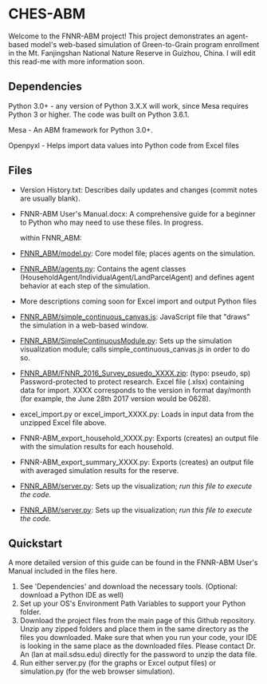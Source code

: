 # CHES-ABM

Welcome to the FNNR-ABM project! This project demonstrates an agent-based model's web-based simulation of Green-to-Grain program enrollment in the Mt. Fanjingshan National Nature Reserve in Guizhou, China. I will edit this read-me with more information soon.

## Dependencies

Python 3.0+ - any version of Python 3.X.X will work, since Mesa requires Python 3 or higher. The code was built on Python 3.6.1.

Mesa - An ABM framework for Python 3.0+.

Openpyxl - Helps import data values into Python code from Excel files

## Files

* Version History.txt: Describes daily updates and changes (commit notes are usually blank).
* FNNR-ABM User's Manual.docx: A comprehensive guide for a beginner to Python who may need to use these files. In progress.

  within FNNR_ABM:

* [FNNR_ABM/model.py](FNNR_ABM/model.py): Core model file; places agents on the simulation.
* [FNNR_ABM/agents.py](FNNR_ABM/agents.py): Contains the agent classes (HouseholdAgent/IndividualAgent/LandParcelAgent) and defines agent behavior at each step of the simulation. 
* More descriptions coming soon for Excel import and output Python files
* [FNNR_ABM/simple_continuous_canvas.js](FNNR_ABM/simple_continuous_canvas.js): JavaScript file that "draws" the simulation in a web-based window.
* [FNNR_ABM/SimpleContinuousModule.py](FNNR_ABM/SimpleContinuousModule.py): Sets up the simulation visualization module; calls simple_continuous_canvas.js in order to do so.
* [FNNR_ABM/FNNR_2016_Survey_psuedo_XXXX.zip](FNNR_2016_Survey_psuedo_0706.zip): (typo: pseudo, sp) Password-protected to protect research. Excel file (.xlsx) containing data for import. XXXX corresponds to the version in format day/month (for example, the June 28th 2017 version would be 0628).
* excel_import.py or excel_import_XXXX.py: Loads in input data from the unzipped Excel file above.
* FNNR-ABM_export_household_XXXX.py: Exports (creates) an output file with the simulation results for each household.
* FNNR-ABM_export_summary_XXXX.py: Exports (creates) an output file with averaged simulation results for the reserve.
* [FNNR_ABM/server.py](FNNR_ABM/server.py): Sets up the visualization; *run this file to execute the code.*
* [FNNR_ABM/server.py](FNNR_ABM/server.py): Sets up the visualization; *run this file to execute the code.*

## Quickstart

A more detailed version of this guide can be found in the FNNR-ABM User's Manual included in the files here.
1. See 'Dependencies' and download the necessary tools. (Optional: download a Python IDE as well)
2. Set up your OS's Environment Path Variables to support your Python folder.
3. Download the project files from the main page of this Github repository. Unzip any zipped folders and place them in the same directory as the files you downloaded. Make sure that when you run your code, your IDE is looking in the same place as the downloaded files. Please contact Dr. An (lan at mail.sdsu.edu) directly for the password to unzip the data file.
4. Run either server.py (for the graphs or Excel output files) or simulation.py (for the web browser simulation).
